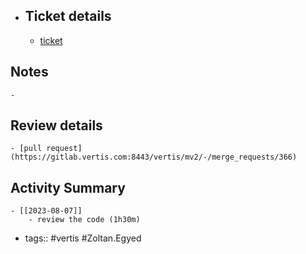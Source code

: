 - ## Ticket details
	- [ticket](https://gitlab.vertis.com:8443/vertis/mv2/-/issues/6861)
## Notes
	-
## Review details
	- [pull request](https://gitlab.vertis.com:8443/vertis/mv2/-/merge_requests/366)
## Activity Summary
	- [[2023-08-07]]
		- review the code (1h30m)
- tags:: #vertis #Zoltan.Egyed